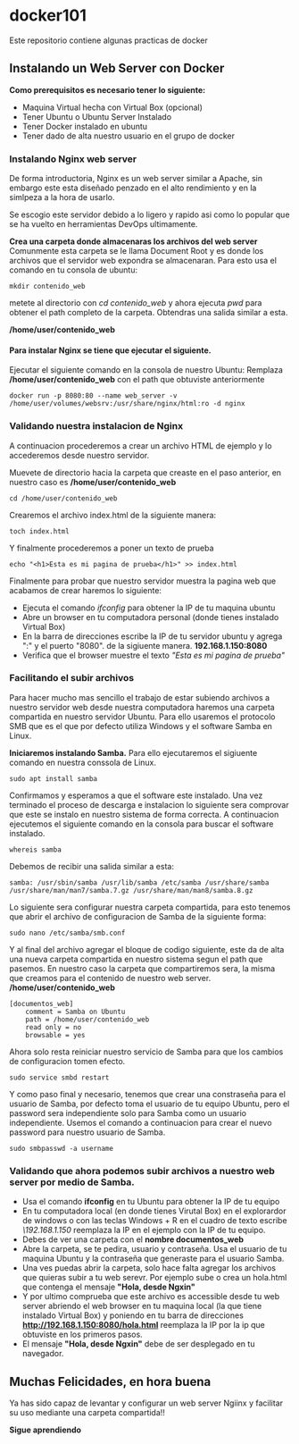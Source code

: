 # docker101
Este repositorio contiene algunas practicas de docker

## Instalando un Web Server con Docker

**Como prerequisitos es necesario tener lo siguiente:**

* Maquina Virtual hecha con Virtual Box (opcional)
* Tener Ubuntu o Ubuntu Server Instalado
* Tener Docker instalado en ubuntu
* Tener dado de alta nuestro usuario en el grupo de docker

### Instalando Nginx web server

De forma introductoria, Nginx es un web server similar a Apache, sin embargo este esta diseñado penzado en el alto rendimiento y en la simlpeza a la hora de usarlo.

Se escogio este servidor debido a lo ligero y rapido asi como lo popular que se ha vuelto en herramientas DevOps ultimamente.

**Crea una carpeta donde almacenaras los archivos del web server**
Comunmente esta carpeta se le llama Document Root y es donde los archivos que el servidor web expondra se almacenaran.
Para esto usa el comando en tu consola de ubuntu:
```shell
mkdir contenido_web
```
metete al directorio con *cd contenido_web*
y ahora ejecuta *pwd* para obtener el path completo de la carpeta. Obtendras una salida similar a esta.

**/home/user/contenido_web**

#### Para instalar Nginx se tiene que ejecutar el siguiente.

Ejecutar el siguiente comando en la consola de nuestro Ubuntu:
Remplaza **/home/user/contenido_web** con el path que obtuviste anteriormente

```shell
docker run -p 8080:80 --name web_server -v /home/user/volumes/websrv:/usr/share/nginx/html:ro -d nginx
```

### Validando nuestra instalacion de Nginx

A continuacion procederemos a crear un archivo HTML de ejemplo y lo accederemos desde nuestro servidor.

Muevete de directorio hacia la carpeta que creaste en el paso anterior, en nuestro caso es **/home/user/contenido_web**

```shell
cd /home/user/contenido_web
```
Crearemos el archivo index.html de la siguiente manera:
```shell
toch index.html
```
Y finalmente procederemos a poner un texto de prueba
```shell
echo "<h1>Esta es mi pagina de prueba</h1>" >> index.html
```
Finalmente para probar que nuestro servidor muestra la pagina web que acabamos de crear haremos lo siguiente:
* Ejecuta el comando *ifconfig* para obtener la IP de tu maquina ubuntu
* Abre un browser en tu computadora personal (donde tienes instalado Virtual Box)
* En la barra de direcciones escribe la IP de tu servidor ubuntu y agrega ":" y el puerto "8080". de la sigiuente manera. **192.168.1.150:8080**
* Verifica que el browser muestre el texto *"Esta es mi pagina de prueba"*

### Facilitando el subir archivos 
Para hacer mucho mas sencillo el trabajo de estar subiendo archivos a nuestro servidor web desde nuestra computadora haremos una carpeta compartida en nuestro servidor Ubuntu.
Para ello usaremos el protocolo SMB que es el que por defecto utiliza Windows y el software Samba en Linux.

**Iniciaremos instalando Samba.**
Para ello ejecutaremos el sigiuente comando en nuestra conssola de Linux.
```shell
sudo apt install samba
```
Confirmamos y esperamos a que el software este instalado.
Una vez terminado el proceso de descarga e instalacion lo siguiente sera comprovar que este se instalo en nuestro sistema de forma correcta.
A continuacion ejecutemos el siguiente comando en la consola para buscar el software instalado.
```shell
whereis samba
```
Debemos de recibir una salida similar a esta:
```shell
samba: /usr/sbin/samba /usr/lib/samba /etc/samba /usr/share/samba /usr/share/man/man7/samba.7.gz /usr/share/man/man8/samba.8.gz
```
Lo siguiente sera configurar nuestra carpeta compartida, para esto tenemos que abrir el archivo de configuracion de Samba de la siguiente forma:
```shell
sudo nano /etc/samba/smb.conf
```
Y al final del archivo agregar el bloque de codigo siguiente, este da de alta una nueva carpeta compartida en nuestro sistema segun el path que pasemos. En nuestro caso la carpeta que compartiremos sera, la misma que creamos para el contenido de nuestro web server. **/home/user/contenido_web**

```
[documentos_web]
    comment = Samba on Ubuntu
    path = /home/user/contenido_web
    read only = no
    browsable = yes
```
Ahora solo resta reiniciar nuestro servicio de Samba para que los cambios de configuracion tomen efecto.
```shell
sudo service smbd restart
```

Y como paso final y necesario, tenemos que crear una constraseña para el usuario de Samba, por defecto toma el usuario de tu equipo Ubuntu, pero el password sera independiente solo para Samba como un usuario independiente. Usemos el comando a continuacion para crear el nuevo password para nuestro usuario de Samba.
```shell
sudo smbpasswd -a username
```

### Validando que ahora podemos subir archivos a nuestro web server por medio de Samba.

* Usa el comando **ifconfig** en tu Ubuntu para obtener la IP de tu equipo
* En tu computadora local (en donde tienes Virutal Box) en el explorardor de windows o con las teclas Windows + R en el cuadro de texto escribe *\\192.168.1.150* reemplaza la IP en el ejemplo con la IP de tu equipo.
* Debes de ver una carpeta con el **nombre documentos_web**
* Abre la carpeta, se te pedira, usuario y contraseña. Usa el usuario de tu maquina Ubuntu y la contraseña que generaste para el usuario Samba.
* Una ves puedas abrir la carpeta, solo hace falta agregar los archivos que quieras subir a tu web serevr. Por ejemplo sube o crea un hola.html que contenga el mensaje **"Hola, desde Ngxin"**
* Y por ultimo comprueba que este archivo es accessible desde tu web server abriendo el web browser en tu maquina local (la que tiene instalado Virtual Box) y poniendo en tu barra de direcciones **http://192.168.1.150:8080/hola.html** reemplaza la IP por la ip que obtuviste en los primeros pasos.
* El mensaje **"Hola, desde Ngxin"** debe de ser desplegado en tu navegador.

## Muchas Felicidades, en hora buena
Ya has sido capaz de levantar y configurar un web server Ngiinx y facilitar su uso mediante una carpeta compartida!!

**Sigue aprendiendo**
